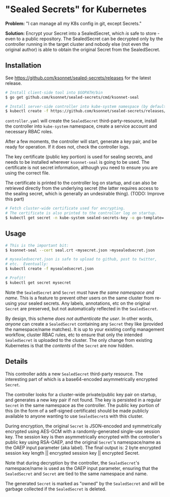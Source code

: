 # "Sealed Secrets" for Kubernetes

**Problem:** "I can manage all my K8s config in git, except Secrets."

**Solution:** Encrypt your Secret into a SealedSecret, which *is* safe
to store - even to a public repository.  The SealedSecret can be
decrypted only by the controller running in the target cluster and
nobody else (not even the original author) is able to obtain the
original Secret from the SealedSecret.

## Installation

See https://github.com/ksonnet/sealed-secrets/releases for the latest
release.

```sh
# Install client-side tool into $GOPATH/bin
$ go get github.com/ksonnet/sealed-secrets/cmd/ksonnet-seal

# Install server-side controller into kube-system namespace (by default)
$ kubectl create -f https://github.com/ksonnet/sealed-secrets/releases/download/v0.1.0/controller.yaml
```

`controller.yaml` will create the `SealedSecret` third-party-resource,
install the controller into `kube-system` namespace, create a service
account and necessary RBAC roles.

After a few moments, the controller will start, generate a key pair,
and be ready for operation.  If it does not, check the controller
logs.

The key certificate (public key portion) is used for sealing secrets,
and needs to be installed wherever `ksonnet-seal` is going to be
used. The certificate is not secret information, although you need to
ensure you are using the correct file.

The certificate is printed to the controller log on startup, and can
also be retrieved directly from the underlying secret (the latter
requires access to the sealing secret, which is generally an
undesirable thing). (TODO: Improve this part)

```sh
# Fetch cluster-wide certificate used for encrypting.
# The certificate is also printed to the controller log on startup.
$ kubectl get secret -n kube-system sealed-secrets-key -o go-template='{{index .data "tls.crt"}}' | base64 -d > seal.crt
```

## Usage

```sh
# This is the important bit:
$ ksonnet-seal --cert seal.crt <mysecret.json >mysealedsecret.json

# mysealedsecret.json is safe to upload to github, post to twitter,
# etc.  Eventually:
$ kubectl create -f mysealedsecret.json

# Profit!
$ kubectl get secret mysecret
```

Note the `SealedSecret` and `Secret` must have *the same namespace and
name*.  This is a feature to prevent other users on the same cluster
from re-using your sealed secrets.  Any labels, annotations, etc on
the original `Secret` are preserved, but not automatically reflected
in the `SealedSecret`.

By design, this scheme *does not authenticate the user*.  In other
words, *anyone* can create a `SealedSecret` containing any `Secret`
they like (provided the namespace/name matches).  It is up to your
existing config management workflow, cluster RBAC rules, etc to ensure
that only the intended `SealedSecret` is uploaded to the cluster.  The
only change from existing Kubernetes is that the *contents* of the
`Secret` are now hidden.

## Details

This controller adds a new `SealedSecret` third-party resource.  The
interesting part of which is a base64-encoded asymmetrically encrypted
`Secret`.

The controller looks for a cluster-wide private/public key pair on
startup, and generates a new key pair if not found.  The key is
persisted in a regular `Secret` in the same namespace as the
controller.  The public key portion of this (in the form of a
self-signed certificate) should be made publicly available to anyone
wanting to use `SealedSecret`s with this cluster.

During encryption, the original `Secret` is JSON-encoded and
symmetrically encrypted using AES-GCM with a randomly-generated
single-use session key.  The session key is then asymmetrically
encrypted with the controller's public key using RSA-OAEP, and the
original `Secret`'s namespace/name as the OAEP input parameter (aka
label).  The final output is: 2 byte encrypted session key length ||
encrypted session key || encrypted Secret.

Note that during decryption by the controller, the `SealedSecret`'s
namespace/name is used as the OAEP input parameter, ensuring that the
`SealedSecret` and `Secret` are tied to the same namespace and name.

The generated `Secret` is marked as "owned" by the `SealedSecret` and
will be garbage collected if the `SealedSecret` is deleted.
